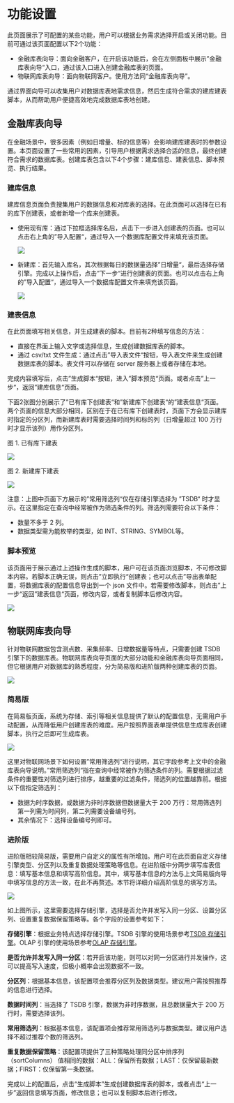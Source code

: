 # 功能设置

此页面展示了可配置的某些功能，用户可以根据业务需求选择开启或关闭功能。目前可通过该页面配置以下2个功能：

* 金融库表向导：面向金融客户，在开启该功能后，会在左侧面板中展示”金融库表向导“入口，通过该入口进入创建金融库表的页面。
* 物联网库表向导：面向物联网客户。使用方法同“金融库表向导”。

通过界面向导可以收集用户对数据库表地需求信息，然后生成符合需求的建库建表脚本，从而帮助用户便捷高效地完成数据库表地创建。

## 金融库表向导

在金融场景中，很多因素（例如日增量、标的信息等）会影响建库建表时的参数设置。本页面设置了一些常用的因素，引导用户根据需求选择合适的信息，最终创建符合需求的数据库表。创建库表包含以下4个步骤：建库信息、建表信息、脚本预览、执行结果。

### 建库信息

建库信息页面负责搜集用户的数据信息和对库表的选择。在此页面可以选择在已有的库下创建表，或者新增一个库来创建表。

* 使用现有库：通过下拉框选择库名后，点击下一步进入创建表的页面。也可以点击右上角的”导入配置“，通过导入一个数据库配置文件来填充该页面。

  ![](../images/feature_settings_1.png)
* 新建库：首先输入库名，其次根据每日的数据量选择”日增量“，最后选择存储引擎。完成以上操作后，点击”下一步“进行创建表的页面。也可以点击右上角的”导入配置“，通过导入一个数据库配置文件来填充该页面。

  ![](../images/feature_settings_2.png)

### 建表信息

在此页面填写相关信息，并生成建表的脚本。目前有2种填写信息的方法：

* 直接在界面上输入文字或选择信息，生成创建数据库表的脚本。
* 通过 csv/txt 文件生成：通过点击”导入表文件“按钮，导入表文件来生成创建数据库表的脚本。表文件可以存储在 server
  服务器上或者存储在本地。

完成内容填写后，点击”生成脚本“按钮，进入”脚本预览“页面。或者点击”上一步“，返回”建库信息“页面。

下面2张图分别展示了”已有库下创建表“和”新建库下创建表“的”建表信息“页面。两个页面的信息大部分相同，区别在于在已有库下创建表时，页面下方会显示建库时指定的分区列，而新建库表时需要选择时间列和标的列（日增量超过
100 万行时才显示该列）用作分区列。

图 1. 已有库下建表

![](../images/feature_settings_3.png)

图 2. 新建库下建表

![](../images/feature_settings_4.png)

注意：上图中页面下方展示的”常用筛选列“仅在存储引擎选择为 ”TSDB“ 时才显示。在这里指定在查询中经常被作为筛选条件的列。筛选列需要符合以下条件：

* 数量不多于 2 列。
* 数据类型需为能枚举的类型，如 INT、STRING、SYMBOL等。

### 脚本预览

该页面用于展示通过上述操作生成的脚本，用户可在该页面浏览脚本，不可修改脚本内容。若脚本正确无误，则点击”立即执行“创建表；也可以点击”导出表单配置，将数据库表的配置信息导出到一个
json 文件中。若需要修改脚本，则点击”上一步“返回”建表信息“页面，修改内容，或者复制脚本后修改内容。

![](../images/feature_settings_5.png)

## 物联网库表向导

针对物联网数据包含测点数、采集频率、日增数据量等特点，只需要创建 TSDB
引擎下的数据库表。物联网库表向导页面的大部分功能和金融库表向导页面相同，但它根据用户对数据库的熟悉程度，分为简易版和进阶版两种创建库表的页面。

![](../images/feature_settings_6.png)

### 简易版

在简易版页面，系统为存储、索引等相关信息提供了默认的配置信息，无需用户手动配置，从而降低用户创建库表的难度。用户按照界面表单提供信息生成库表创建脚本，执行之后即可生成库表。

![](../images/feature_settings_7.png)

这里对物联网场景下如何设置”常用筛选列“进行说明，其它字段参考上文中的金融库表向导说明。”常用筛选列“指在查询中经常被作为筛选条件的列。需要根据过滤条件的重要性对筛选列进行排序，越重要的过滤条件，筛选列的位置越靠前。根据以下信指定筛选列：

* 数据为时序数据，或数据为非时序数据但数据量大于 200 万行：常用筛选列第一列需为时间列，第二列需要设备编号列。
* 其余情况下：选择设备编号列即可。

### 进阶版

进阶版相较简易版，需要用户自定义的属性有所增加。用户可在此页面自定义存储引擎类型、分区列以及重复数据处理策略等信息。在进阶版中分两步填写库表信息：填写基本信息和填写高阶信息。其中，填写基本信息的方法与上文简易版向导中填写信息的方法一致，在此不再赘述。本节将详细介绍高阶信息的填写方法。

![](../images/feature_settings_8.png)

如上图所示，这里需要选择存储引擎，选择是否允许并发写入同一分区、设置分区列、设置重复数据保留策略等。各个字段的设置参考如下：

**存储引擎**：根据业务特点选择存储引擎。TSDB 引擎的使用场景参考[TSDB 存储引擎](../../db/tsdb.html)。OLAP
引擎的使用场景参考[OLAP 存储引擎](../../db/olap.html)。

**是否允许并发写入同一分区**：若开启该功能，则可以对同一分区进行并发操作，这可以提高写入速度，但极小概率会出现数据不一致。

**分区列**：根据基本信息，该配置项会推荐分区列及数据类型。建议用户需按照推荐的信息进行选择。

**数据时间列**：当选择了 TSDB 引擎，数据为非时序数据，且总数据量大于 200 万行时，需要选择该列。

**常用筛选列**：根据基本信息，该配置项会推荐常用筛选列与数据类型。建议用户选择不超过推荐个数的筛选列。

**重复数据保留策略**：该配置项提供了三种策略处理同分区中排序列（sortColumns）
值相同的数据：ALL：保留所有数据；LAST：仅保留最新数据；FIRST：仅保留第一条数据。

完成以上的配置后，点击“生成脚本”生成创建数据库表的脚本，或者点击“上一步”返回信息填写页面，修改信息；也可以复制脚本后进行修改。

